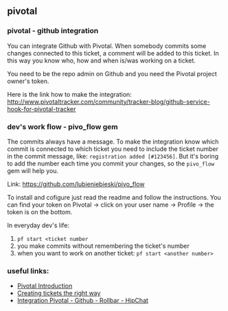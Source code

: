 ## pivotal

### pivotal - github integration

You can integrate Github with Pivotal. When somebody commits some changes connected to this ticket, a comment will be added to this ticket. In this way you know who, how and when is/was working on a ticket.

You need to be the repo admin on Github and you need the Pivotal project owner's token.

Here is the link how to make the integration: http://www.pivotaltracker.com/community/tracker-blog/github-service-hook-for-pivotal-tracker

### dev's work flow - pivo_flow gem

The commits always have a message. To make the integration know which commit is connected to which ticket you need to include the ticket number in the commit message, like: `registration added [#123456]`. But it's boring to add the number each time you commit your changes, so the `pivo_flow` gem will help you.

Link: https://github.com/lubieniebieski/pivo_flow

To install and cofigure just read the readme and follow the instructions. You can find your token on Pivotal -> click on your user name -> Profile -> the token is on the bottom.

In everyday dev's life:

1. `pf start <ticket number`
2. you make commits without remembering the ticket's number
3. when you want to work on another ticket: `pf start <another number>`

### useful links:

* [Pivotal Introduction](https://netguru.co/blog/pivotal-tracker-the-meeting-place)
* [Creating tickets the right way](https://netguru.co/blog/doing-features-and-user-stories-the-right-way)
* [Integration Pivotal - Github - Rollbar - HipChat](https://netguru.co/blog/integrating-pivotal-tracker-with-github-rollbar-and-hipchat)



